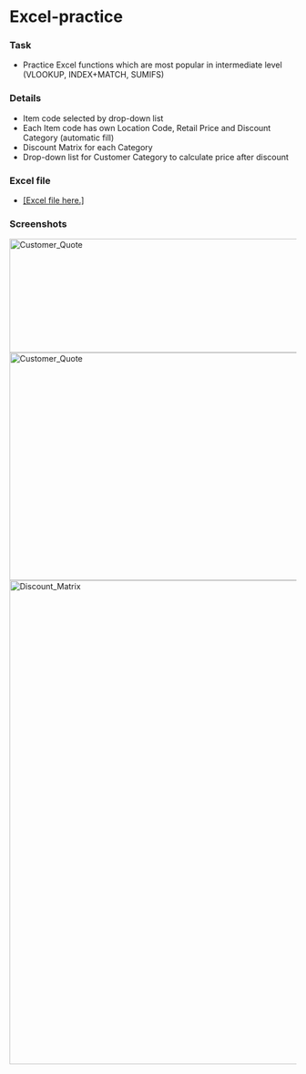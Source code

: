 # Excel-practice

### Task
- Practice Excel functions which are most popular in intermediate level (VLOOKUP, INDEX+MATCH, SUMIFS)

### Details
- Item code selected by drop-down list
- Each Item code has own Location Code, Retail Price and Discount Category (automatic fill)
- Discount Matrix for each Category
- Drop-down list for Customer Category to calculate price after discount 

### Excel file
- [[Excel file here.]](https://github.com/Ciachula/Excel-practice/blob/main/functions%20lookup%2C%20index%2Bmatch%2C%20sumifs.xlsx)

### Screenshots

<img width="950" height="200" alt="Customer_Quote" src="https://user-images.githubusercontent.com/31890259/191711579-f524973a-381d-4b82-bdb6-ad52c48fa164.png">
<br>
<img width="950" height="400" alt="Customer_Quote" src="https://user-images.githubusercontent.com/31890259/188129364-01ea1faf-f8df-4b7c-868b-69d3c483da30.PNG">
<img width="850" alt="Discount_Matrix" src="https://user-images.githubusercontent.com/31890259/188139323-b5c57b1c-0be9-4be2-b168-ea8aa5a3635d.PNG">
